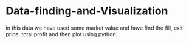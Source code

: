 # Data-finding-and-Visualization
in this data we have used some market value and have find the fill, exit price, total profit and then plot using python.

